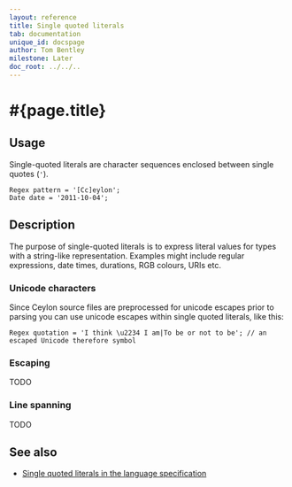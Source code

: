 ```yaml
---
layout: reference
title: Single quoted literals
tab: documentation
unique_id: docspage
author: Tom Bentley
milestone: Later
doc_root: ../../..
---
```


# #{page.title}

## Usage 

Single-quoted literals are character sequences enclosed between single 
quotes (`'`).


    Regex pattern = '[Cc]eylon';
    Date date = '2011-10-04';

## Description

The purpose of single-quoted literals is to express literal values for 
types with a string-like representation. Examples might include 
regular expressions, date times, durations, RGB colours, URIs etc.

### Unicode characters

Since Ceylon source files are preprocessed for unicode escapes prior to parsing
you can use unicode escapes within single quoted literals, like this:


    Regex quotation = 'I think \u2234 I am|To be or not to be'; // an escaped Unicode therefore symbol

### Escaping

TODO

### Line spanning

TODO

## See also

* [Single quoted literals in the language specification](#{page.doc_root}/#{site.urls.spec_relative}#singlequotedliterals)

